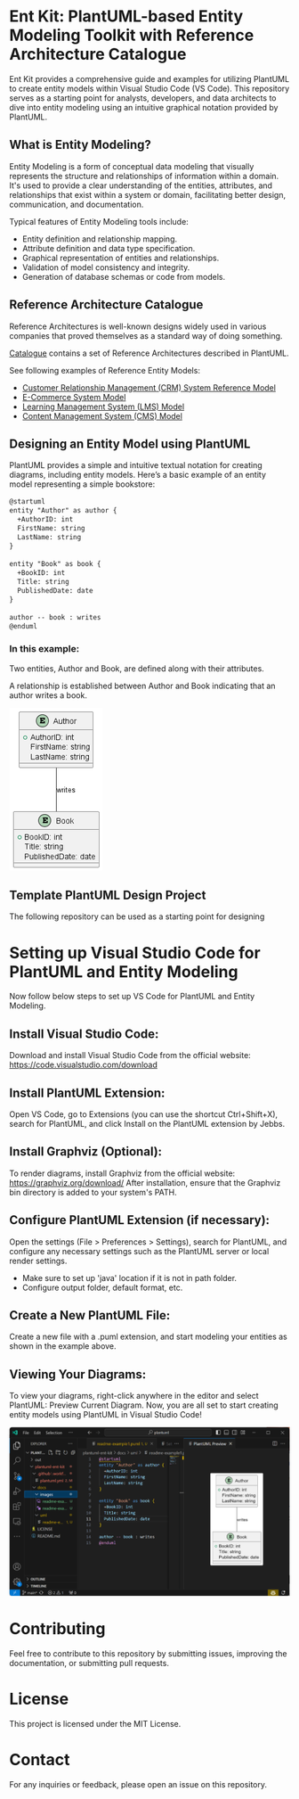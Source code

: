 # Ent Kit: PlantUML-based Entity Modeling Toolkit with Reference Architecture Catalogue

Ent Kit provides a comprehensive guide and examples for utilizing PlantUML to create entity
models within Visual Studio Code (VS Code).
This repository serves as a starting point for analysts, developers, and data architects
to dive into entity modeling using an intuitive graphical notation provided by PlantUML.

## What is Entity Modeling?

Entity Modeling is a form of conceptual data modeling that visually represents the structure
and relationships of information within a domain. It's used to provide a clear understanding
of the entities, attributes, and relationships that exist within a system or domain,
facilitating better design, communication, and documentation.

Typical features of Entity Modeling tools include:
- Entity definition and relationship mapping.
- Attribute definition and data type specification.
- Graphical representation of entities and relationships.
- Validation of model consistency and integrity.
- Generation of database schemas or code from models.

## Reference Architecture Catalogue

Reference Architectures is well-known designs widely used in various companies that proved
themselves as a standard way of doing something.

[Catalogue](/catalogue/) contains a set of Reference Architectures described in PlantUML.

See following examples of Reference Entity Models:
* [Customer Relationship Management (CRM) System Reference Model](/catalogue/reference-models/crm.md)
* [E-Commerce System Model](/catalogue/reference-models/ecomm.md)
* [Learning Management System (LMS) Model](/catalogue/reference-models/lms.md)
* [Content Management System (CMS) Model](/catalogue/reference-models/cms.md)

## Designing an Entity Model using PlantUML

PlantUML provides a simple and intuitive textual notation for creating diagrams, including entity models. Here’s a basic example of an entity model representing a simple bookstore:

```plantuml
@startuml
entity "Author" as author {
  +AuthorID: int
  FirstName: string
  LastName: string
}

entity "Book" as book {
  +BookID: int
  Title: string
  PublishedDate: date
}

author -- book : writes
@enduml
```

### In this example:

Two entities, Author and Book, are defined along with their attributes.

A relationship is established between Author and Book indicating that an author writes a book.

![Rendered diagram](docs/images/readme-example1.png)

## Template PlantUML Design Project

The following repository can be used as a starting point for designing 

# Setting up Visual Studio Code for PlantUML and Entity Modeling

Now follow below steps to set up VS Code for PlantUML and Entity Modeling.

## Install Visual Studio Code:

Download and install Visual Studio Code from the official website: https://code.visualstudio.com/download

## Install PlantUML Extension:
Open VS Code, go to Extensions (you can use the shortcut Ctrl+Shift+X), search for PlantUML,
and click Install on the PlantUML extension by Jebbs.

## Install Graphviz (Optional):
To render diagrams, install Graphviz from the official website: https://graphviz.org/download/
After installation, ensure that the Graphviz bin directory is added to your system's PATH.

## Configure PlantUML Extension (if necessary):
Open the settings (File > Preferences > Settings), search for PlantUML, and configure any necessary
settings such as the PlantUML server or local render settings.

* Make sure to set up 'java' location if it is not in path folder.
* Configure output folder, default format, etc.

## Create a New PlantUML File:
Create a new file with a .puml extension, and start modeling your entities as shown in the example above.

## Viewing Your Diagrams:
To view your diagrams, right-click anywhere in the editor and select PlantUML: Preview Current Diagram.
Now, you are all set to start creating entity models using PlantUML in Visual Studio Code!

![Render Diagrams In Visual Studio](docs/images/readme-screenshot2.png)


# Contributing
Feel free to contribute to this repository by submitting issues, improving the documentation, or submitting pull requests.

# License
This project is licensed under the MIT License.

# Contact
For any inquiries or feedback, please open an issue on this repository.
